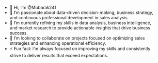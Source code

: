 - 👋 Hi, I’m @Mubarak241
- 👀 I’m passionate about data-driven decision-making, business strategy, and continuous professional development in sales analysis.
- 🌱 I’m currently refining my skills in data analysis, business intelligence, and market research to provide actionable insights that drive business success.
- 💞️  I’m looking to collaborate on projects focused on optimizing sales strategies and enhancing operational efficiency.
- ⚡ Fun fact: I’m always focused on improving my skills and consistently strive to deliver results that exceed expectations.

<!---
Mubarak241/Mubarak241 is a ✨ special ✨ repository because its `README.md` (this file) appears on your GitHub profile.
You can click the Preview link to take a look at your changes.
--->
